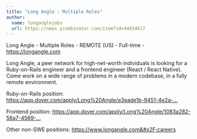 ```yaml
---
title: "Long Angle : Multiple Roles"
author:
  name: longanglejobs
  url: https://news.ycombinator.com/item?id=44434617
---
```


<JobNavigation />

Long Angle - Multiple Roles - REMOTE (US) - Full-time - <a href="https:&#x2F;&#x2F;longangle.com" rel="nofollow">https:&#x2F;&#x2F;longangle.com</a>

Long Angle, a peer network for high-net-worth individuals is looking for a Ruby-on-Rails engineer and a frontend engineer (React &#x2F; React Native). Come work on a wide range of problems in a modern codebase, in a fully remote environment.

Ruby-on-Rails position: <a href="https:&#x2F;&#x2F;app.dover.com&#x2F;apply&#x2F;Long%20Angle&#x2F;e3eade1b-9451-4e2a-9d83-a914d15805c4" rel="nofollow">https:&#x2F;&#x2F;app.dover.com&#x2F;apply&#x2F;Long%20Angle&#x2F;e3eade1b-9451-4e2a-...</a>

Frontend position: <a href="https:&#x2F;&#x2F;app.dover.com&#x2F;apply&#x2F;Long%20Angle&#x2F;1083a282-58a7-4569-badb-c99521971cdf" rel="nofollow">https:&#x2F;&#x2F;app.dover.com&#x2F;apply&#x2F;Long%20Angle&#x2F;1083a282-58a7-4569-...</a>

Other non-SWE positions: <a href="https:&#x2F;&#x2F;www.longangle.com&#x2F;careers" rel="nofollow">https:&#x2F;&#x2F;www.longangle.com&#x2F;careers</a>
<JobApplication />
